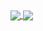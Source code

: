 <a href="https://github.com/EthanC/">
    <img align="center" src="https://github-readme-stats.vercel.app/api?username=xezzz&count_private=true&show_icons=true&hide=contribs&theme=vue-dark " />
</a>
<a href="https://github.com/EthanC/">
    <img align="center" src="https://github-readme-stats.vercel.app/api/top-langs/?username=xezzz&layout=compact&theme=vue-dark" />
</a>
